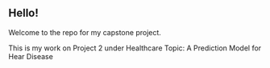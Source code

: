 ## Hello!

Welcome to the repo for my capstone project.

This is my work on Project 2 under Healthcare Topic: A Prediction Model for Hear Disease


